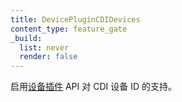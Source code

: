 ```yaml
---
title: DevicePluginCDIDevices
content_type: feature_gate
_build:
  list: never
  render: false
---
```

<!--
Enable support to CDI device IDs in the
[Device Plugin](/docs/concepts/extend-kubernetes/compute-storage-net/device-plugins/) API.
-->
启用[设备插件](/zh-cn/docs/concepts/extend-kubernetes/compute-storage-net/device-plugins/)
API 对 CDI 设备 ID 的支持。
